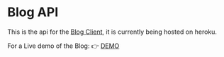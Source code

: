 # Blog API

This is the api for the [Blog Client](https://github.com/Dependability/blog-client), it is currently being hosted on heroku.

For a Live demo of the Blog: 👉 [DEMO](https://dependability.github.io/blog-client/)